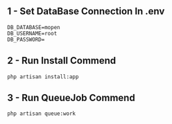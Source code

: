## 1 - Set DataBase Connection In .env
`DB_DATABASE=mopen`
<br>
`DB_USERNAME=root`
<br>
`DB_PASSWORD=`
## 2 -  Run Install Commend
`php artisan install:app`
## 3 - Run QueueJob Commend
`php artisan queue:work`

